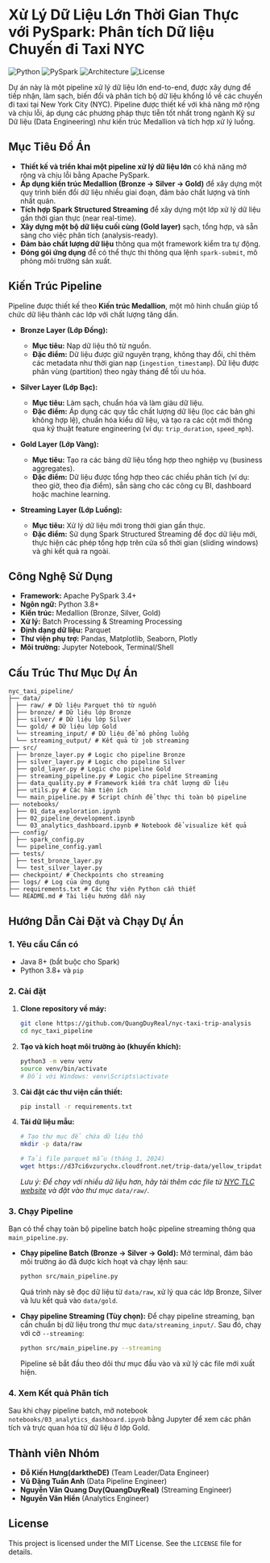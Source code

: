 # Xử Lý Dữ Liệu Lớn Thời Gian Thực với PySpark: Phân tích Dữ liệu Chuyến đi Taxi NYC

![Python](https://img.shields.io/badge/Python-3.8+-blue?logo=python&logoColor=white)
![PySpark](https://img.shields.io/badge/PySpark-3.4.1-orange?logo=apache-spark&logoColor=white)
![Architecture](https://img.shields.io/badge/Architecture-Medallion-brightgreen)
![License](https://img.shields.io/badge/License-MIT-green.svg)

Dự án này là một pipeline xử lý dữ liệu lớn end-to-end, được xây dựng để tiếp nhận, làm sạch, biến đổi và phân tích bộ dữ liệu khổng lồ về các chuyến đi taxi tại New York City (NYC). Pipeline được thiết kế với khả năng mở rộng và chịu lỗi, áp dụng các phương pháp thực tiễn tốt nhất trong ngành Kỹ sư Dữ liệu (Data Engineering) như kiến trúc Medallion và tích hợp xử lý luồng.

## Mục Tiêu Đồ Án

-   **Thiết kế và triển khai một pipeline xử lý dữ liệu lớn** có khả năng mở rộng và chịu lỗi bằng Apache PySpark.
-   **Áp dụng kiến trúc Medallion (Bronze → Silver → Gold)** để xây dựng một quy trình biến đổi dữ liệu nhiều giai đoạn, đảm bảo chất lượng và tính nhất quán.
-   **Tích hợp Spark Structured Streaming** để xây dựng một lớp xử lý dữ liệu gần thời gian thực (near real-time).
-   **Xây dựng một bộ dữ liệu cuối cùng (Gold layer)** sạch, tổng hợp, và sẵn sàng cho việc phân tích (analysis-ready).
-   **Đảm bảo chất lượng dữ liệu** thông qua một framework kiểm tra tự động.
-   **Đóng gói ứng dụng** để có thể thực thi thông qua lệnh `spark-submit`, mô phỏng môi trường sản xuất.

## Kiến Trúc Pipeline

Pipeline được thiết kế theo **Kiến trúc Medallion**, một mô hình chuẩn giúp tổ chức dữ liệu thành các lớp với chất lượng tăng dần.

-   **Bronze Layer (Lớp Đồng):**
    -   **Mục tiêu:** Nạp dữ liệu thô từ nguồn.
    -   **Đặc điểm:** Dữ liệu được giữ nguyên trạng, không thay đổi, chỉ thêm các metadata như thời gian nạp (`ingestion_timestamp`). Dữ liệu được phân vùng (partition) theo ngày tháng để tối ưu hóa.

-   **Silver Layer (Lớp Bạc):**
    -   **Mục tiêu:** Làm sạch, chuẩn hóa và làm giàu dữ liệu.
    -   **Đặc điểm:** Áp dụng các quy tắc chất lượng dữ liệu (lọc các bản ghi không hợp lệ), chuẩn hóa kiểu dữ liệu, và tạo ra các cột mới thông qua kỹ thuật feature engineering (ví dụ: `trip_duration`, `speed_mph`).

-   **Gold Layer (Lớp Vàng):**
    -   **Mục tiêu:** Tạo ra các bảng dữ liệu tổng hợp theo nghiệp vụ (business aggregates).
    -   **Đặc điểm:** Dữ liệu được tổng hợp theo các chiều phân tích (ví dụ: theo giờ, theo địa điểm), sẵn sàng cho các công cụ BI, dashboard hoặc machine learning.

-   **Streaming Layer (Lớp Luồng):**
    -   **Mục tiêu:** Xử lý dữ liệu mới trong thời gian gần thực.
    -   **Đặc điểm:** Sử dụng Spark Structured Streaming để đọc dữ liệu mới, thực hiện các phép tổng hợp trên cửa sổ thời gian (sliding windows) và ghi kết quả ra ngoài.


## Công Nghệ Sử Dụng

-   **Framework:** Apache PySpark 3.4+
-   **Ngôn ngữ:** Python 3.8+
-   **Kiến trúc:** Medallion (Bronze, Silver, Gold)
-   **Xử lý:** Batch Processing & Streaming Processing
-   **Định dạng dữ liệu:** Parquet
-   **Thư viện phụ trợ:** Pandas, Matplotlib, Seaborn, Plotly
-   **Môi trường:** Jupyter Notebook, Terminal/Shell

## Cấu Trúc Thư Mục Dự Án
```
nyc_taxi_pipeline/
├── data/
│ ├── raw/ # Dữ liệu Parquet thô từ nguồn
│ ├── bronze/ # Dữ liệu lớp Bronze
│ ├── silver/ # Dữ liệu lớp Silver
│ └── gold/ # Dữ liệu lớp Gold
│ └── streaming_input/ # Dữ liệu để mô phỏng luồng
│ └── streaming_output/ # Kết quả từ job streaming
├── src/
│ ├── bronze_layer.py # Logic cho pipeline Bronze
│ ├── silver_layer.py # Logic cho pipeline Silver
│ ├── gold_layer.py # Logic cho pipeline Gold
│ ├── streaming_pipeline.py # Logic cho pipeline Streaming
│ ├── data_quality.py # Framework kiểm tra chất lượng dữ liệu
│ ├── utils.py # Các hàm tiện ích
│ └── main_pipeline.py # Script chính để thực thi toàn bộ pipeline
├── notebooks/
│ ├── 01_data_exploration.ipynb
│ ├── 02_pipeline_development.ipynb
│ └── 03_analytics_dashboard.ipynb # Notebook để visualize kết quả
├── config/
│ ├── spark_config.py
│ └── pipeline_config.yaml
├── tests/
│ ├── test_bronze_layer.py
│ └── test_silver_layer.py
├── checkpoint/ # Checkpoints cho streaming
├── logs/ # Log của ứng dụng
├── requirements.txt # Các thư viện Python cần thiết
└── README.md # Tài liệu hướng dẫn này
```
## Hướng Dẫn Cài Đặt và Chạy Dự Án

### 1. Yêu cầu Cần có
-   Java 8+ (bắt buộc cho Spark)
-   Python 3.8+ và `pip`

### 2. Cài đặt

1.  **Clone repository về máy:**
    ```bash
    git clone https://github.com/QuangDuyReal/nyc-taxi-trip-analysis
    cd nyc_taxi_pipeline
    ```

2.  **Tạo và kích hoạt môi trường ảo (khuyến khích):**
    ```bash
    python3 -m venv venv
    source venv/bin/activate
    # Đối với Windows: venv\Scripts\activate
    ```

3.  **Cài đặt các thư viện cần thiết:**
    ```bash
    pip install -r requirements.txt
    ```

4.  **Tải dữ liệu mẫu:**
    ```bash
    # Tạo thư mục để chứa dữ liệu thô
    mkdir -p data/raw

    # Tải file parquet mẫu (tháng 1, 2024)
    wget https://d37ci6vzurychx.cloudfront.net/trip-data/yellow_tripdata_2024-01.parquet -P data/raw/
    ```
    *Lưu ý: Để chạy với nhiều dữ liệu hơn, hãy tải thêm các file từ [NYC TLC website](https://www.nyc.gov/site/tlc/about/tlc-trip-record-data.page) và đặt vào thư mục `data/raw/`.*

### 3. Chạy Pipeline

Bạn có thể chạy toàn bộ pipeline batch hoặc pipeline streaming thông qua `main_pipeline.py`.

-   **Chạy pipeline Batch (Bronze → Silver → Gold):**
    Mở terminal, đảm bảo môi trường ảo đã được kích hoạt và chạy lệnh sau:
    ```bash
    python src/main_pipeline.py
    ```
    Quá trình này sẽ đọc dữ liệu từ `data/raw`, xử lý qua các lớp Bronze, Silver và lưu kết quả vào `data/gold`.

-   **Chạy pipeline Streaming (Tùy chọn):**
    Để chạy pipeline streaming, bạn cần chuẩn bị dữ liệu trong thư mục `data/streaming_input/`. Sau đó, chạy với cờ `--streaming`:
    ```bash
    python src/main_pipeline.py --streaming
    ```
    Pipeline sẽ bắt đầu theo dõi thư mục đầu vào và xử lý các file mới xuất hiện.

### 4. Xem Kết quả Phân tích
Sau khi chạy pipeline batch, mở notebook `notebooks/03_analytics_dashboard.ipynb` bằng Jupyter để xem các phân tích và trực quan hóa từ dữ liệu ở lớp Gold.

## Thành viên Nhóm
-   **Đỗ Kiến Hưng(darktheDE)** (Team Leader/Data Engineer)
-   **Vũ Đặng Tuấn Anh** (Data Pipeline Engineer)
-   **Nguyễn Văn Quang Duy(QuangDuyReal)** (Streaming Engineer)
-   **Nguyễn Văn Hiền** (Analytics Engineer)

## License
This project is licensed under the MIT License. See the `LICENSE` file for details.

